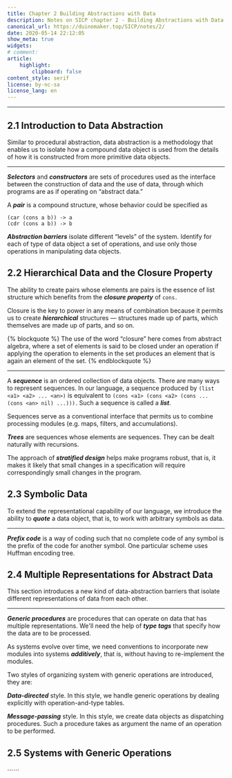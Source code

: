 ```yaml
---
title: Chapter 2 Building Abstractions with Data
description: Notes on SICP chapter 2 - Building Abstractions with Data
canonical_url: https://duinomaker.top/SICP/notes/2/
date: 2020-05-14 22:12:05
show_meta: true
widgets:
# comment:
article:
    highlight:
        clipboard: false
content_style: serif
license: by-nc-sa
license_lang: en
---
```


---

## 2.1 Introduction to Data Abstraction

<div class="foreword">

Similar to procedural abstraction, data abstraction is a methodology that enables us to isolate how a compound data object is used from the details of how it is constructed from more primitive data objects.
</div>

---

***Selectors*** and ***constructors*** are sets of procedures used as the interface between the construction of data and the use of data, through which programs are as if operating on “abstract data.”

A ***pair*** is a compound structure, whose behavior could be specified as

    (car (cons a b)) -> a
    (cdr (cons a b)) -> b

<!-- Procedural representations of data will play a central role in our programming repertoire. This style of programming is often called ***message passing***, and in Chapter 3 it will be used as a basic tool to address the issues of modeling and simulation. -->

***Abstraction barriers*** isolate different “levels” of the system. Identify for each of type of data object a set of operations, and use only those operations in manipulating data objects.

## 2.2 Hierarchical Data and the Closure Property

<div class="foreword has-mb-5">

The ability to create pairs whose elements are pairs is the essence of list structure which benefits from the <strong><em>closure property</em></strong> of <code>cons</code>&hairsp;.

Closure is the key to power in any means of combination because it permits us to create <strong><em>hierarchical</em></strong> structures — structures made up of parts, which themselves are made up of parts, and so on.
</div>

{% blockquote %}
The use of the word “closure” here comes from abstract algebra, where a set of elements is said to be closed under an operation if applying the operation to elements in the set produces an element that is again an element of the set.
{% endblockquote %}

---

A ***sequence*** is an ordered collection of data objects. There are many ways to represent sequences. In our language, a sequence produced by `(list <a1> <a2> ... <an>)` is equivalent to `(cons <a1> (cons <a2> (cons ... (cons <an> nil) ...)))`&hairsp;. Such a sequence is called a ***list***.

Sequences serve as a conventional interface that permits us to combine processing modules (e.g. maps, filters, and accumulations).

***Trees*** are sequences whose elements are sequences. They can be dealt naturally with recursions.

The approach of ***stratified design*** helps make programs robust, that is, it makes it likely that small changes in a specification will require correspondingly small changes in the program.

## 2.3 Symbolic Data

<div class="foreword">

To extend the representational capability of our language, we introduce the ability to ***quote*** a data object, that is, to work with arbitrary symbols as data.
</div>

---

***Prefix code*** is a way of coding such that no complete code of any symbol is the prefix of the code for another symbol. One particular scheme uses Huffman encoding tree.

## 2.4 Multiple Representations for Abstract Data

<div class="foreword">

This section introduces a new kind of data-abstraction barriers that isolate different representations of data from each other.
</div>

---

***Generic procedures*** are procedures that can operate on data that has multiple representations. We'll need the help of ***type tags*** that specify how the data are to be processed.

As systems evolve over time, we need conventions to incorporate new modules into systems ***additively***, that is, without having to re-implement the modules.

Two styles of organizing system with generic operations are introduced, they are:

***Data-directed*** style. In this style, we handle generic operations by dealing explicitly with operation-and-type tables.

***Message-passing*** style. In this style, we create data objects as dispatching procedures. Such a procedure takes as argument the name of an operation to be performed.

## 2.5 Systems with Generic Operations

$\cdots\cdots$